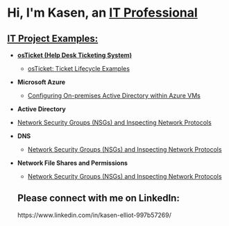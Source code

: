 <h1>Hi, I'm Kasen, an <a href="(https://www.linkedin.com/in/kasen-elliot-997b57269/)">IT Professional</h1> 

<h2> IT Project Examples:</h2>

- <b>osTicket (Help Desk Ticketing System)</b>
  - [osTicket: Ticket Lifecycle Examples](https://github.com/Kasen-Elliot/ticket-lifecycle)
- <b>Microsoft Azure</b>
  - [Configuring On-premises Active Directory within Azure VMs](https://github.com/Kasen-Elliot/configure-ad-)
 - <b>Active Directory</b>
  - [Network Security Groups (NSGs) and Inspecting Network Protocols](https://github.com/Kasen-Elliot/azure-network-protocols-)
- <b>DNS</b> 
   - [Network Security Groups (NSGs) and Inspecting Network Protocols](https://github.com/Kasen-Elliot/azure-network-protocols-)
- <b>Network File Shares and Permissions</b>
   - [Network Security Groups (NSGs) and Inspecting Network Protocols](https://github.com/Kasen-Elliot/azure-network-protocols-)

  <h2>Please connect with me on LinkedIn:</h2>
      https://www.linkedin.com/in/kasen-elliot-997b57269/
